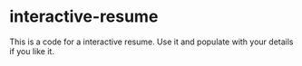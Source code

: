 # interactive-resume
This is a code for a interactive resume. Use it and populate with your details if you like it.
